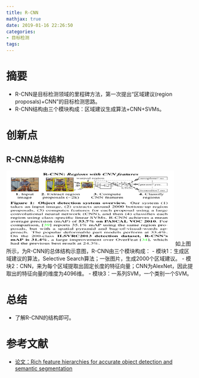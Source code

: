 ```yaml
---
title: R-CNN
mathjax: true
date: 2019-01-16 22:26:50
categories: 
- 目标检测
tags:
---
```


# 摘要

- R-CNN是目标检测领域的里程碑方法，第一次提出“区域建议(region proposals)+CNN”的目标检测思路。
- R-CNN结构由三个模块构成：区域建议生成算法+CNN+SVMs。

<!-- more -->

# 创新点
## R-CNN总体结构

<img src="/images/R-CNN/1.png"  width = "450" height = "200"/>
如上图所示，为R-CNN的总体结构示意图，R-CNN由三个模块构成：
- 模块1：生成区域建议的算法，Selective Search算法；一张图片，生成2000个区域建议。
- 模块2：CNN，来为每个区域提取出固定长度的特征向量；CNN为AlexNet，因此提取出的特征向量的维度为4096维。
- 模块3：一系列SVM，一个类别一个SVM。

# 总结
- 了解R-CNN的结构即可。

# 参考文献
- [论文：Rich feature hierarchies for accurate object detection and semantic segmentation](https://arxiv.org/pdf/1311.2524v3.pdf)


